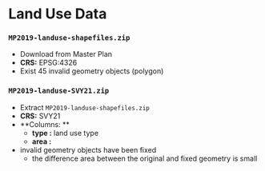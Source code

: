 # Land Use Data

### `MP2019-landuse-shapefiles.zip`

- Download from Master Plan
- **CRS:** EPSG:4326
- Exist 45 invalid geometry objects (polygon)

### `MP2019-landuse-SVY21.zip`

- Extract `MP2019-landuse-shapefiles.zip`
- **CRS:**  SVY21
- **Columns: ** 
  - **type :** land use type
  - **area :**
- invalid geometry objects have been fixed
  - the difference area between the original and fixed geometry is small